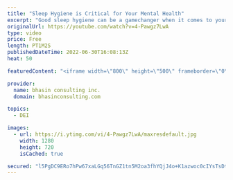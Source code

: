```yaml
---
title: "Sleep Hygiene is Critical for Your Mental Health"
excerpt: "Good sleep hygiene can be a gamechanger when it comes to your mental health — especially for people who are Black, Indigenous and People of Color, as we often experience higher stress related to inequities in the workplace and our personal lives.   In this video, bci’s Mental Health Expert-in-Residence"
originalUrl: https://youtube.com/watch?v=4-Pawgz7LwA
type: video
price: Free
length: PT1M2S
publishedDateTime: 2022-06-30T16:08:13Z
heat: 50

featuredContent: "<iframe width=\"800\" height=\"500\" frameborder=\"0\" src=\"https://www.youtube.com/embed/4-Pawgz7LwA\" allow=\"accelerometer; autoplay; encrypted-media; gyroscope; picture-in-picture\" allowfullscreen></iframe>"

provider:
  name: bhasin consulting inc.
  domain: bhasinconsulting.com

topics:
  - DEI

images:
  - url: https://i.ytimg.com/vi/4-Pawgz7LwA/maxresdefault.jpg
    width: 1280
    height: 720
    isCached: true

secured: "l5PgDC9ERo7hPw67xaLGq56TnGZ1tn5M2oa3fhYQjJ4o+K1azwoc0cIYsTsDt7ehK3rvQ0995ixOoQTbyUwa0h6MLy9oFui4SXz654zfNhbspuWGSds6zAz6fB6OWFw6+T8V2kLju+8aG/XuI1XAGiaX/qjV1zrIGevlvKiMo+PW85NyHtir6B5r9X0fV/hCgShXQPxXSB8UIQ9MZLI9Sr4WUDWQWtCyqt7AWP0RAWadhOYAcC0K8EBW9QrjltiFmOMYDV1P4eI8kv2MKwAWPeA9bWzqYzB5UIWTCHe8kdCmeLCcc9Ek3VKTjHuxIl+yLtvLi1G4HvBFWqX5p5b88qfaIzytA6OeOkEdOwLN/Qnueu5LGqca+9etDCk/MKU9fe7Jvy/RfX5TNccQp9K2s+w2zrkc29W1nce99cpwtwo=;FPnBRAuF0LMeVaWO+n7kfQ=="
---
```


